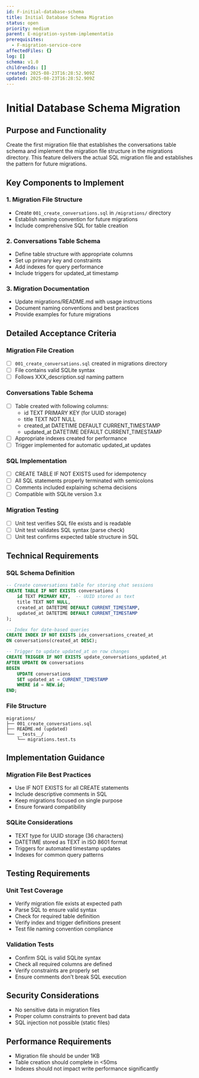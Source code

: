 ```yaml
---
id: F-initial-database-schema
title: Initial Database Schema Migration
status: open
priority: medium
parent: E-migration-system-implementatio
prerequisites:
  - F-migration-service-core
affectedFiles: {}
log: []
schema: v1.0
childrenIds: []
created: 2025-08-23T16:28:52.909Z
updated: 2025-08-23T16:28:52.909Z
---
```


# Initial Database Schema Migration

## Purpose and Functionality

Create the first migration file that establishes the conversations table schema and implement the migration file structure in the migrations directory. This feature delivers the actual SQL migration file and establishes the pattern for future migrations.

## Key Components to Implement

### 1. Migration File Structure

- Create `001_create_conversations.sql` in `/migrations/` directory
- Establish naming convention for future migrations
- Include comprehensive SQL for table creation

### 2. Conversations Table Schema

- Define table structure with appropriate columns
- Set up primary key and constraints
- Add indexes for query performance
- Include triggers for updated_at timestamp

### 3. Migration Documentation

- Update migrations/README.md with usage instructions
- Document naming conventions and best practices
- Provide examples for future migrations

## Detailed Acceptance Criteria

### Migration File Creation

- [ ] `001_create_conversations.sql` created in migrations directory
- [ ] File contains valid SQLite syntax
- [ ] Follows XXX_description.sql naming pattern

### Conversations Table Schema

- [ ] Table created with following columns:
  - id TEXT PRIMARY KEY (for UUID storage)
  - title TEXT NOT NULL
  - created_at DATETIME DEFAULT CURRENT_TIMESTAMP
  - updated_at DATETIME DEFAULT CURRENT_TIMESTAMP
- [ ] Appropriate indexes created for performance
- [ ] Trigger implemented for automatic updated_at updates

### SQL Implementation

- [ ] CREATE TABLE IF NOT EXISTS used for idempotency
- [ ] All SQL statements properly terminated with semicolons
- [ ] Comments included explaining schema decisions
- [ ] Compatible with SQLite version 3.x

### Migration Testing

- [ ] Unit test verifies SQL file exists and is readable
- [ ] Unit test validates SQL syntax (parse check)
- [ ] Unit test confirms expected table structure in SQL

## Technical Requirements

### SQL Schema Definition

```sql
-- Create conversations table for storing chat sessions
CREATE TABLE IF NOT EXISTS conversations (
    id TEXT PRIMARY KEY,  -- UUID stored as text
    title TEXT NOT NULL,
    created_at DATETIME DEFAULT CURRENT_TIMESTAMP,
    updated_at DATETIME DEFAULT CURRENT_TIMESTAMP
);

-- Index for date-based queries
CREATE INDEX IF NOT EXISTS idx_conversations_created_at
ON conversations(created_at DESC);

-- Trigger to update updated_at on row changes
CREATE TRIGGER IF NOT EXISTS update_conversations_updated_at
AFTER UPDATE ON conversations
BEGIN
    UPDATE conversations
    SET updated_at = CURRENT_TIMESTAMP
    WHERE id = NEW.id;
END;
```

### File Structure

```
migrations/
├── 001_create_conversations.sql
├── README.md (updated)
└── __tests__/
    └── migrations.test.ts
```

## Implementation Guidance

### Migration File Best Practices

- Use IF NOT EXISTS for all CREATE statements
- Include descriptive comments in SQL
- Keep migrations focused on single purpose
- Ensure forward compatibility

### SQLite Considerations

- TEXT type for UUID storage (36 characters)
- DATETIME stored as TEXT in ISO 8601 format
- Triggers for automated timestamp updates
- Indexes for common query patterns

## Testing Requirements

### Unit Test Coverage

- Verify migration file exists at expected path
- Parse SQL to ensure valid syntax
- Check for required table definition
- Verify index and trigger definitions present
- Test file naming convention compliance

### Validation Tests

- Confirm SQL is valid SQLite syntax
- Check all required columns are defined
- Verify constraints are properly set
- Ensure comments don't break SQL execution

## Security Considerations

- No sensitive data in migration files
- Proper column constraints to prevent bad data
- SQL injection not possible (static files)

## Performance Requirements

- Migration file should be under 1KB
- Table creation should complete in <50ms
- Indexes should not impact write performance significantly
